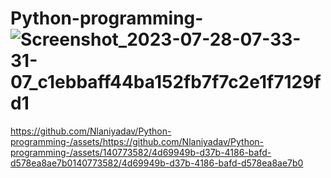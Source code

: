 # Python-programming- ![Screenshot_2023-07-28-07-33-31-07_c1ebbaff44ba152fb7f7c2e1f7129fd1](https://github.com/Nlaniyadav/Python-programming-/assets/140773582/7dca2760-4497-4354-b913-b3268e765847)


https://github.com/Nlaniyadav/Python-programming-/assets/https://github.com/Nlaniyadav/Python-programming-/assets/140773582/4d69949b-d37b-4186-bafd-d578ea8ae7b0140773582/4d69949b-d37b-4186-bafd-d578ea8ae7b0

